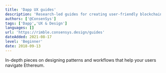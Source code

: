 ```yaml
---
title: 'Dapp UX guides'
description: 'Research-led guides for creating user-friendly blockchain experiences.'
authors: ['@ConsenSys']
tags: ['Dapp','UX & Design']
languages: []
url: 'https://rimble.consensys.design/guides'
dateAdded: 2021-08-17
level: 'Beginner'
date: 2018-09-13
---
```


In-depth pieces on designing patterns and workflows that help your users navigate Ethereum.